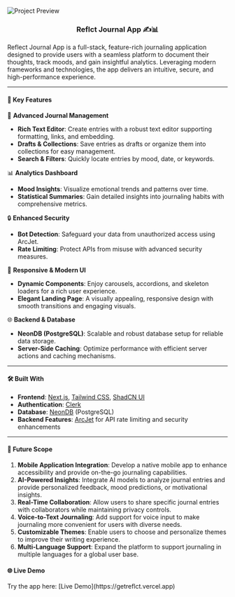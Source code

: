 ![Project Preview](public/img_readme.png)

<h3 align="center">Reflct Journal App ✍️📊</h3>

Reflect Journal App is a full-stack, feature-rich journaling application designed to provide users with a seamless platform to document their thoughts, track moods, and gain insightful analytics. Leveraging modern frameworks and technologies, the app delivers an intuitive, secure, and high-performance experience.

---

<h4>📌 Key Features</h4>

🌟 **Advanced Journal Management**

-   **Rich Text Editor**: Create entries with a robust text editor supporting formatting, links, and embedding.
-   **Drafts & Collections**: Save entries as drafts or organize them into collections for easy management.
-   **Search & Filters**: Quickly locate entries by mood, date, or keywords.

📊 **Analytics Dashboard**

-   **Mood Insights**: Visualize emotional trends and patterns over time.
-   **Statistical Summaries**: Gain detailed insights into journaling habits with comprehensive metrics.

🔒 **Enhanced Security**

-   **Bot Detection**: Safeguard your data from unauthorized access using ArcJet.
-   **Rate Limiting**: Protect APIs from misuse with advanced security measures.

📱 **Responsive & Modern UI**

-   **Dynamic Components**: Enjoy carousels, accordions, and skeleton loaders for a rich user experience.
-   **Elegant Landing Page**: A visually appealing, responsive design with smooth transitions and engaging visuals.

🌐 **Backend & Database**

-   **NeonDB (PostgreSQL)**: Scalable and robust database setup for reliable data storage.
-   **Server-Side Caching**: Optimize performance with efficient server actions and caching mechanisms.

---

<h4>🛠️ Built With</h4>

-   **Frontend**: [Next.js](https://nextjs.org/), [Tailwind CSS](https://tailwindcss.com/), [ShadCN UI](https://ui.shadcn.com)
-   **Authentication**: [Clerk](https://clerk.dev/)
-   **Database**: [NeonDB](https://neon.tech/) (PostgreSQL)
-   **Backend Features**: [ArcJet](https://arcjet.io/) for API rate limiting and security enhancements

---

<h4>🌟 Future Scope</h4>

1. **Mobile Application Integration**: Develop a native mobile app to enhance accessibility and provide on-the-go journaling capabilities.
2. **AI-Powered Insights**: Integrate AI models to analyze journal entries and provide personalized feedback, mood predictions, or motivational insights.
3. **Real-Time Collaboration**: Allow users to share specific journal entries with collaborators while maintaining privacy controls.
4. **Voice-to-Text Journaling**: Add support for voice input to make journaling more convenient for users with diverse needs.
5. **Customizable Themes**: Enable users to choose and personalize themes to improve their writing experience.
6. **Multi-Language Support**: Expand the platform to support journaling in multiple languages for a global user base.

<h4>🌐 Live Demo</h4>
Try the app here: [Live Demo](https://getreflct.vercel.app)
